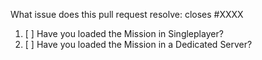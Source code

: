 What issue does this pull request resolve: closes #XXXX

1. [ ] Have you loaded the Mission in Singleplayer?
2. [ ] Have you loaded the Mission in a Dedicated Server?

